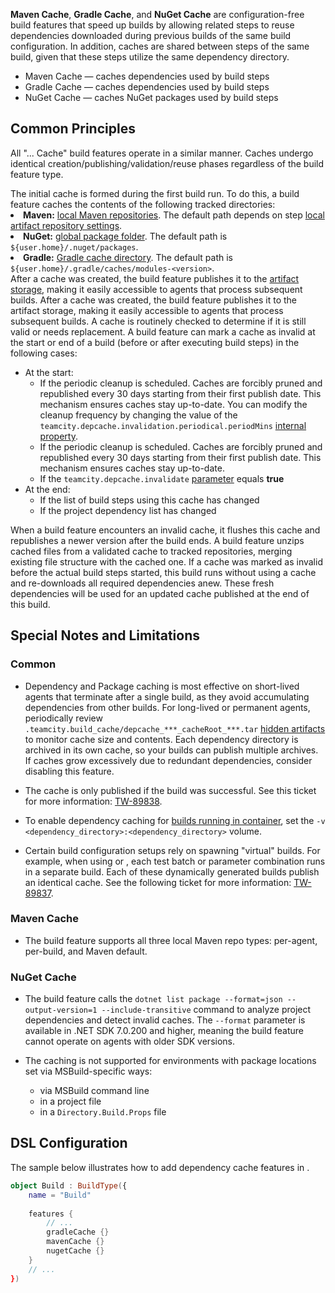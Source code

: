 [//]: # (title: Dependency Caches)


**Maven Cache**, **Gradle Cache**, and **NuGet Cache** are configuration-free build features that speed up builds by allowing related steps to reuse dependencies downloaded during previous builds of the same build configuration. In addition, caches are shared between steps of the same build, given that these steps utilize the same dependency directory.

* Maven Cache — caches dependencies used by [](maven.md) build steps
* Gradle Cache — caches dependencies used by [](gradle.md) build steps
* NuGet Cache — caches NuGet packages used by [](net.md) build steps



## Common Principles

All "... Cache" build features operate in a similar manner. Caches undergo identical creation/publishing/validation/reuse phases regardless of the build feature type.


<deflist type="narrow">
    <def title="Caching">
        The initial cache is formed during the first build run. To do this, a build feature caches the contents of the following tracked directories:
        <list type="bullet">
            <li><b>Maven:</b> <a href="https://maven.apache.org/guides/introduction/introduction-to-repositories.html">local Maven repositories</a>. The default path depends on step <a href="maven.md#Local+Artifact+Repository+Settings">local artifact repository settings</a>.</li>
            <li><b>NuGet:</b> <a href="https://learn.microsoft.com/en-us/nuget/consume-packages/managing-the-global-packages-and-cache-folders">global package folder</a>. The default path is <code>${user.home}/.nuget/packages</code>.</li>
            <li><b>Gradle:</b> <a href="https://docs.gradle.org/current/userguide/dependency_resolution.html#sub:cache_copy">Gradle cache directory</a>. The default path is <code>${user.home}/.gradle/caches/modules-&lt;version&gt;</code>.</li>
        </list>
    </def>
    <def title="Publishing" instance="tc">
        After a cache was created, the build feature publishes it to the <a href="configuring-artifacts-storage.md" instance="tc">artifact storage</a>, making it easily accessible to agents that process subsequent builds.
    </def>
    <def title="Publishing" instance="tcc">
        After a cache was created, the build feature publishes it to the artifact storage, making it easily accessible to agents that process subsequent builds.
    </def>
    <def title="Validation">
        A cache is routinely checked to determine if it is still valid or needs replacement. A build feature can mark a cache as invalid at the start or end of a build (before or after executing build steps) in the following cases:
        <ul>
            <li>At the start:
                <ul>
                    <li instance="tc">If the periodic cleanup is scheduled. Caches are forcibly pruned and republished every 30 days starting from their first publish date. This mechanism ensures caches stay up-to-date. You can modify the cleanup frequency by changing the value of the <code>teamcity.depcache.invalidation.periodical.periodMins</code> <a href="server-startup-properties.md#TeamCity+Internal+Properties">internal property</a>.</li>
                    <li instance="tcc">If the periodic cleanup is scheduled. Caches are forcibly pruned and republished every 30 days starting from their first publish date. This mechanism ensures caches stay up-to-date.</li>
                    <li>If the <code>teamcity.depcache.invalidate</code> <a href="configuring-build-parameters.md">parameter</a> equals <b>true</b></li>
                </ul>
            </li>
            <li>At the end:
                <ul>
                    <li>If the list of build steps using this cache has changed</li>
                    <li>If the project dependency list has changed</li>
                </ul>
            </li>
        </ul>
        When a build feature encounters an invalid cache, it flushes this cache and republishes a newer version after the build ends.
    </def>
    <def title="Usage">
        A build feature unzips cached files from a validated cache to tracked repositories, merging existing file structure with the cached one. If a cache was marked as invalid before the actual build steps started, this build runs without using a cache and re-downloads all required dependencies anew. These fresh dependencies will be used for an updated cache published at the end of this build.
    </def>
</deflist>


## Special Notes and Limitations

### Common

* Dependency and Package caching is most effective on short-lived agents that terminate after a single build, as they avoid accumulating dependencies from other builds. For long-lived or permanent agents, periodically review `.teamcity.build_cache/depcache_***_cacheRoot_***.tar` [hidden artifacts](build-artifact.md#Hidden+Artifacts) to monitor cache size and contents. Each dependency directory is archived in its own cache, so your builds can publish multiple archives. If caches grow excessively due to redundant dependencies, consider disabling this feature.

* The cache is only published if the build was successful. See this ticket for more information: [TW-89838](https://youtrack.jetbrains.com/issue/TW-89838/The-dependency-cache-is-not-saved-and-not-published-for-the-failed-builds-with-failed-tests).

* To enable dependency caching for [builds running in container](container-wrapper.md), set the `-v <dependency_directory>:<dependency_directory>` volume.

* Certain build configuration setups rely on spawning "virtual" builds. For example, when using [](parallel-tests.md) or [](matrix-build.md), each test batch or parameter combination runs in a separate build. Each of these dynamically generated builds publish an identical cache. See the following ticket for more information: [TW-89837](https://youtrack.jetbrains.com/issue/TW-89837/The-same-dependency-cache-is-created-multiple-times-in-every-virtual-build).


### Maven Cache

* The build feature supports all three local Maven repo types: per-agent, per-build, and Maven default.

### NuGet Cache

* The build feature calls the `dotnet list package --format=json --output-version=1 --include-transitive` command to analyze project dependencies and detect invalid caches. The `--format` parameter is available in .NET SDK 7.0.200 and higher, meaning the build feature cannot operate on agents with older SDK versions.

* The caching is not supported for environments with package locations set via MSBuild-specific ways:

    * via MSBuild command line
    * in a project file
    * in a `Directory.Build.Props` file


## DSL Configuration

The sample below illustrates how to add dependency cache features in [](kotlin-dsl.md).

```Kotlin
object Build : BuildType({
    name = "Build"
    
    features {
        // ...
        gradleCache {}
        mavenCache {}
        nugetCache {}
    }
    // ...
})
```